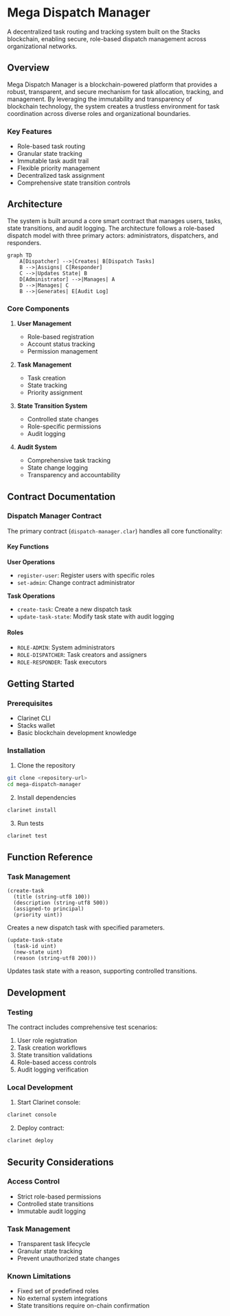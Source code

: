 # Mega Dispatch Manager

A decentralized task routing and tracking system built on the Stacks blockchain, enabling secure, role-based dispatch management across organizational networks.

## Overview

Mega Dispatch Manager is a blockchain-powered platform that provides a robust, transparent, and secure mechanism for task allocation, tracking, and management. By leveraging the immutability and transparency of blockchain technology, the system creates a trustless environment for task coordination across diverse roles and organizational boundaries.

### Key Features

- Role-based task routing
- Granular state tracking
- Immutable task audit trail
- Flexible priority management
- Decentralized task assignment
- Comprehensive state transition controls

## Architecture

The system is built around a core smart contract that manages users, tasks, state transitions, and audit logging. The architecture follows a role-based dispatch model with three primary actors: administrators, dispatchers, and responders.

```mermaid
graph TD
    A[Dispatcher] -->|Creates| B[Dispatch Tasks]
    B -->|Assigns| C[Responder]
    C -->|Updates State| B
    D[Administrator] -->|Manages| A
    D -->|Manages| C
    B -->|Generates| E[Audit Log]
```

### Core Components

1. **User Management**
    - Role-based registration
    - Account status tracking
    - Permission management

2. **Task Management**
    - Task creation
    - State tracking
    - Priority assignment

3. **State Transition System**
    - Controlled state changes
    - Role-specific permissions
    - Audit logging

4. **Audit System**
    - Comprehensive task tracking
    - State change logging
    - Transparency and accountability

## Contract Documentation

### Dispatch Manager Contract

The primary contract (`dispatch-manager.clar`) handles all core functionality:

#### Key Functions

**User Operations**
- `register-user`: Register users with specific roles
- `set-admin`: Change contract administrator

**Task Operations**
- `create-task`: Create a new dispatch task
- `update-task-state`: Modify task state with audit logging

#### Roles

- `ROLE-ADMIN`: System administrators
- `ROLE-DISPATCHER`: Task creators and assigners
- `ROLE-RESPONDER`: Task executors

## Getting Started

### Prerequisites

- Clarinet CLI
- Stacks wallet
- Basic blockchain development knowledge

### Installation

1. Clone the repository
```bash
git clone <repository-url>
cd mega-dispatch-manager
```

2. Install dependencies
```bash
clarinet install
```

3. Run tests
```bash
clarinet test
```

## Function Reference

### Task Management

```clarity
(create-task 
  (title (string-utf8 100))
  (description (string-utf8 500))
  (assigned-to principal)
  (priority uint))
```
Creates a new dispatch task with specified parameters.

```clarity
(update-task-state 
  (task-id uint)
  (new-state uint)
  (reason (string-utf8 200)))
```
Updates task state with a reason, supporting controlled transitions.

## Development

### Testing

The contract includes comprehensive test scenarios:

1. User role registration
2. Task creation workflows
3. State transition validations
4. Role-based access controls
5. Audit logging verification

### Local Development

1. Start Clarinet console:
```bash
clarinet console
```

2. Deploy contract:
```bash
clarinet deploy
```

## Security Considerations

### Access Control
- Strict role-based permissions
- Controlled state transitions
- Immutable audit logging

### Task Management
- Transparent task lifecycle
- Granular state tracking
- Prevent unauthorized state changes

### Known Limitations
- Fixed set of predefined roles
- No external system integrations
- State transitions require on-chain confirmation